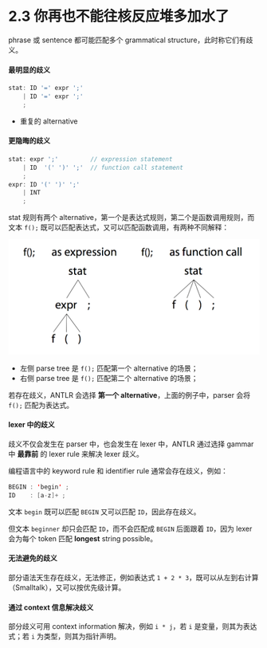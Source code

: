 # 2.3 你再也不能往核反应堆多加水了

phrase 或 sentence 都可能匹配多个 grammatical structure，此时称它们有歧义。

#### 最明显的歧义

```Java
stat: ID '=' expr ';'
    | ID '=' expr ';'
    ;
```
* 重复的 alternative

#### 更隐晦的歧义

```Java
stat: expr ';'         // expression statement
    | ID  '(' ')' ';'  // function call statement
    ;
expr: ID '(' ')' ';'
    | INT
    ;
```

stat 规则有两个 alternative，第一个是表达式规则，第二个是函数调用规则，而文本 `f();` 既可以匹配表达式，又可以匹配函数调用，有两种不同解释：

![img](../images/expression-function-call.png)

* 左侧 parse tree 是 `f();` 匹配第一个 alternative 的场景；
* 右侧 parse tree 是 `f();` 匹配第二个 alternative 的场景；

若存在歧义，ANTLR 会选择 **第一个 alternative**，上面的例子中，parser 会将 `f();` 匹配为表达式。

#### lexer 中的歧义

歧义不仅会发生在 parser 中，也会发生在 lexer 中，ANTLR 通过选择 gammar 中 **最靠前** 的 lexer rule 来解决 lexer 歧义。

编程语言中的 keyword rule 和 identifier rule 通常会存在歧义，例如：

```Java
BEGIN : 'begin' ;
ID    : [a-z]+ ;
```

文本 `begin` 既可以匹配 `BEGIN` 又可以匹配 `ID`，因此存在歧义。

但文本 `beginner` 却只会匹配 `ID`，而不会匹配成 `BEGIN` 后面跟着 `ID`，因为 lexer 会为每个 token 匹配 **longest** string possible。

#### 无法避免的歧义

部分语法天生存在歧义，无法修正，例如表达式 `1 + 2 * 3`，既可以从左到右计算（Smalltalk），又可以按优先级计算。

#### 通过 context 信息解决歧义

部分歧义可用 context information 解决，例如 `i * j`，若 `i` 是变量，则其为表达式；若 `i` 为类型，则其为指针声明。
